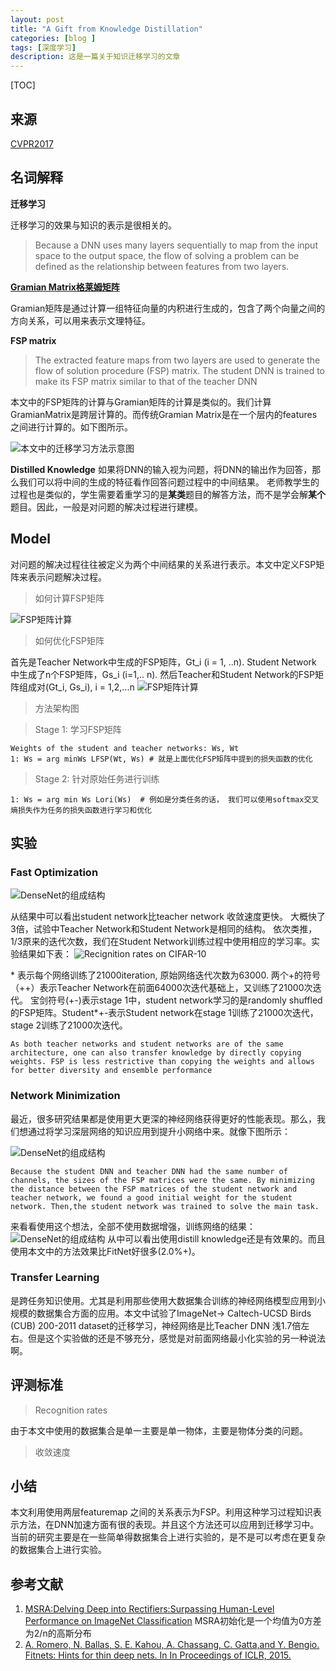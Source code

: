 ```yaml
---
layout: post
title: "A Gift from Knowledge Distillation"
categories: [blog ]
tags: [深度学习]
description: 这是一篇关于知识迁移学习的文章
---
```

[TOC]

## 来源

[CVPR2017](https://cgv.kaist.ac.kr/sigmi/data/CVPR2017.pdf)

## 名词解释

**迁移学习**

迁移学习的效果与知识的表示是很相关的。

> Because a DNN uses many layers sequentially to map from the input space to the output space, the flow of solving a problem can be defined as the relationship between features from two layers.

[**Gramian Matrix格莱姆矩阵**](https://en.wikipedia.org/wiki/Gramian_matrix)

Gramian矩阵是通过计算一组特征向量的内积进行生成的，包含了两个向量之间的方向关系，可以用来表示文理特征。

**FSP matrix**

> The extracted feature maps from two layers are used to generate the flow of solution procedure (FSP) matrix. The student DNN is trained to make its FSP matrix similar to that of the teacher DNN

本文中的FSP矩阵的计算与Gramian矩阵的计算是类似的。我们计算GramianMatrix是跨层计算的。而传统Gramian Matrix是在一个层内的features之间进行计算的。如下图所示。

![本文中的迁移学习方法示意图](https://cwlseu.github.io/images/cvpr2017/kd/method.JPG)

**Distilled Knowledge**
如果将DNN的输入视为问题，将DNN的输出作为回答，那么我们可以将中间的生成的特征看作回答问题过程中的中间结果。
老师教学生的过程也是类似的，学生需要着重学习的是**某类**题目的解答方法，而不是学会解**某个**题目。因此，一般是对问题的解决过程进行建模。

## Model
对问题的解决过程往往被定义为两个中间结果的关系进行表示。本文中定义FSP矩阵来表示问题解决过程。
> 如何计算FSP矩阵

![FSP矩阵计算](https://cwlseu.github.io/images/cvpr2017/kd/FSP.JPG)

> 如何优化FSP矩阵

首先是Teacher Network中生成的FSP矩阵，Gt_i (i = 1, ..n). Student Network 中生成了n个FSP矩阵，Gs_i (i=1,.. n). 然后Teacher和Student Network的FSP矩阵组成对(Gt_i, Gs_i), i = 1,2,...n
![FSP矩阵计算](https://cwlseu.github.io/images/cvpr2017/kd/Loss.JPG)

> 方法架构图

> Stage 1: 学习FSP矩阵

    Weights of the student and teacher networks: Ws, Wt
    1: Ws = arg minWs LFSP(Wt, Ws) # 就是上面优化FSP矩阵中提到的损失函数的优化

> Stage 2: 针对原始任务进行训练

    1: Ws = arg min Ws Lori(Ws)  # 例如是分类任务的话， 我们可以使用softmax交叉熵损失作为任务的损失函数进行学习和优化

## 实验

### **Fast Optimization**
![DenseNet的组成结构](https://cwlseu.github.io/images/cvpr2017/kd/Fast.JPG)

从结果中可以看出student network比teacher network 收敛速度更快。 大概快了3倍，试验中Teacher Network和Student Network是相同的结构。
依次类推，1/3原来的迭代次数，我们在Student Network训练过程中使用相应的学习率。实验结果如下表：
![Recignition rates on CIFAR-10](https://cwlseu.github.io/images/cvpr2017/kd/Table1.JPG)

\* 表示每个网络训练了21000iteration, 原始网络迭代次数为63000.
两个+的符号（++）表示Teacher Network在前面64000次迭代基础上，又训练了21000次迭代。
宝剑符号(+-)表示stage 1中，student network学习的是randomly shuffled 的FSP矩阵。Student*+-表示Student network在stage 1训练了21000次迭代，stage 2训练了21000次迭代。

    As both teacher networks and student networks are of the same architecture, one can also transfer knowledge by directly copying weights. FSP is less restrictive than copying the weights and allows for better diversity and ensemble performance

###  **Network Minimization**
最近，很多研究结果都是使用更大更深的神经网络获得更好的性能表现。那么，我们想通过将学习深层网络的知识应用到提升小网络中来。就像下图所示：

![DenseNet的组成结构](https://cwlseu.github.io/images/cvpr2017/kd/arch.JPG)

    Because the student DNN and teacher DNN had the same number of channels, the sizes of the FSP matrices were the same. By minimizing the distance between the FSP matrices of the student network and teacher network, we found a good initial weight for the student network. Then,the student network was trained to solve the main task.

来看看使用这个想法，全部不使用数据增强，训练网络的结果：
![DenseNet的组成结构](https://cwlseu.github.io/images/cvpr2017/kd/Table4.JPG)
从中可以看出使用distill knowledge还是有效果的。而且使用本文中的方法效果比FitNet好很多(2.0%+)。

###  **Transfer Learning**
是跨任务知识使用。尤其是利用那些使用大数据集合训练的神经网络模型应用到小规模的数据集合方面的应用。本文中试验了ImageNet-> Caltech-UCSD Birds (CUB) 200-2011 dataset的迁移学习，神经网络是比Teacher DNN 浅1.7倍左右。但是这个实验做的还是不够充分，感觉是对前面网络最小化实验的另一种说法啊。

## 评测标准
>Recognition rates

由于本文中使用的数据集合是单一主要是单一物体，主要是物体分类的问题。

>收敛速度

## 小结
本文利用使用两层featuremap 之间的关系表示为FSP。利用这种学习过程知识表示方法，在DNN加速方面有很的表现。并且这个方法还可以应用到迁移学习中。当前的研究主要是在一些简单得数据集合上进行实验的，是不是可以考虑在更复杂的数据集合上进行实验。

## 参考文献

1. [MSRA:Delving Deep into Rectifiers:Surpassing Human-Level Performance on ImageNet Classification](http://blog.csdn.net/shuzfan/article/details/51347572)
 MSRA初始化是一个均值为0方差为2/n的高斯分布
2. [A. Romero, N. Ballas, S. E. Kahou, A. Chassang, C. Gatta,and Y. Bengio. Fitnets: Hints for thin deep nets. In In Proceedings of ICLR, 2015.](https://arxiv.org/abs/1412.6550)